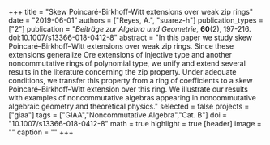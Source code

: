+++
title = "Skew Poincaré-Birkhoff-Witt extensions over weak zip rings"
date = "2019-06-01"
authors = ["Reyes, A.", "suarez-h"]
publication_types = ["2"]
publication = "*Beiträge zur Algebra und Geometrie*, **60**(2), 197-216. doi:10.1007/s13366-018-0412-8"
abstract = "In this paper we study skew Poincaré–Birkhoff–Witt extensions over weak zip rings. Since these extensions generalize Ore extensions of injective type and another noncommutative rings of polynomial type, we unify and extend several results in the literature concerning the zip property. Under adequate conditions, we transfer this property from a ring of coefficients to a skew Poincaré–Birkhoff–Witt extension over this ring. We illustrate our results with examples of noncommutative algebras appearing in noncommutative algebraic geometry and theoretical physics."
selected = false
projects = ["giaa"]
tags = ["GIAA","Noncommutative Algebra","Cat. B"]
doi = "10.1007/s13366-018-0412-8"
math = true
highlight = true
[header]
image = ""
caption = ""
+++

